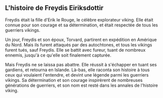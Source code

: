 ## L'histoire de Freydis Eiriksdottir

Freydis était la fille d'Erik le Rouge, le célèbre explorateur viking. Elle était connue pour son courage et sa détermination, et était respectée de tous les guerriers vikings.

Un jour, Freydis et son époux, Torvard, partirent en expédition en Amérique du Nord. Mais ils furent attaqués par des autochtones, et tous les vikings furent tués, sauf Freydis. Elle se battit avec fureur, tuant de nombreux ennemis, jusqu'à ce qu'elle soit finalement capturée.

Mais Freydis ne se laissa pas abattre. Elle réussit à s'échapper en tuant ses gardiens, et retourna en Islande. Là-bas, elle raconta son histoire à tous ceux qui voulaient l'entendre, et devint une légende parmi les guerriers vikings. Sa détermination et son courage inspirèrent de nombreuses générations de guerriers, et son nom est resté dans les annales de l'histoire viking.